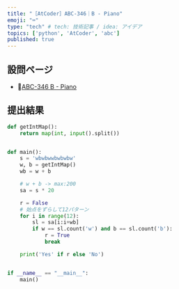 ```yaml
---
title: "［AtCoder］ABC-346｜B - Piano"
emoji: "⌨️"
type: "tech" # tech: 技術記事 / idea: アイデア
topics: ['python', 'AtCoder', 'abc']
published: true
---
```


## 設問ページ

- 🔗[ABC-346 B - Piano](https://atcoder.jp/contests/abc346/tasks/abc346_b)

## 提出結果

```python
def getIntMap():
    return map(int, input().split())


def main():
    s = 'wbwbwwbwbwbw'
    w, b = getIntMap()
    wb = w + b

    # w + b -> max:200
    sa = s * 20

    r = False
    # 始点をずらして12パターン
    for i in range(12):
        sl = sa[i:i+wb]
        if w == sl.count('w') and b == sl.count('b'):
            r = True
            break

    print('Yes' if r else 'No')


if __name__ == "__main__":
    main()
```
